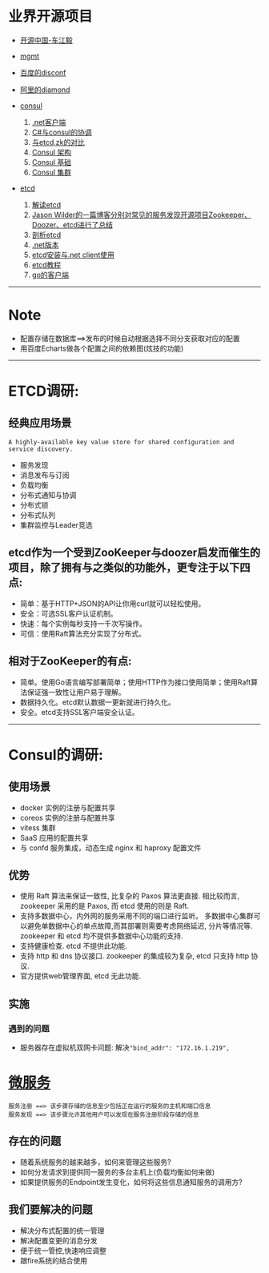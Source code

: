 # 业界开源项目
* [ 开源中国-车江毅](http://git.oschina.net/chejiangyi/Dyd.BaseService.ConfigManager)
* [mgmt](https://github.com/purpleidea/mgmt)
* [百度的disconf](https://github.com/knightliao/disconf)
* [阿里的diamond](http://code.taobao.org/u/chrisredfield/mypro/)
* [consul](https://github.com/hashicorp/consul)
  1. [.net客户端](https://github.com/PlayFab/consuldotnet/)
  2. [C#与consul的协调](http://www.cnblogs.com/shanyou/p/4714838.html)
  3. [与etcd,zk的对比](http://dockone.io/article/667)
  4. [Consul 架构](http://devopsh.com/726.html)
  5. [Consul 基础](http://soft.dog/2016/03/18/consul-basic/)
  6. [Consul 集群](http://soft.dog/2016/03/19/consul-cluster/)
  
* [etcd](https://github.com/coreos/etcd)
  1. [解读etcd](http://www.infoq.com/cn/articles/etcd-interpretation-application-scenario-implement-principle)
  2. [Jason Wilder的一篇博客分别对常见的服务发现开源项目Zookeeper、Doozer、etcd进行了总结](http://jasonwilder.com/blog/2014/02/04/service-discovery-in-the-cloud/)
  3. [剖析etcd](http://www.infoq.com/cn/articles/coreos-analyse-etcd)
  4. [.net版本](https://github.com/coreos/etcd/blob/master/Documentation/libraries-and-tools.md)
  5. [etcd安装与.net client使用](http://blog.csdn.net/jiyiqinlovexx/article/details/38781009)
  6. [etcd教程](https://github.com/cloudcube/coreos-manual-chinese/blob/master/distributed-configuration/getting-started-with-etcd/ZH_CN/README.md)
  7. [go的客户端](https://github.com/coreos/etcd/tree/master/client)
---  

# Note  
* 配置存储在数据库==>发布的时候自动根据选择不同分支获取对应的配置
* 用百度Echarts做各个配置之间的依赖图(炫技的功能)

--- 

# ETCD调研:
## 经典应用场景
`A highly-available key value store for shared configuration and service discovery.`
* 服务发现
* 消息发布与订阅
* 负载均衡
* 分布式通知与协调
* 分布式锁
* 分布式队列
* 集群监控与Leader竞选

## etcd作为一个受到ZooKeeper与doozer启发而催生的项目，除了拥有与之类似的功能外，更专注于以下四点:
* 简单：基于HTTP+JSON的API让你用curl就可以轻松使用。
* 安全：可选SSL客户认证机制。
* 快速：每个实例每秒支持一千次写操作。
* 可信：使用Raft算法充分实现了分布式。

## 相对于ZooKeeper的有点:
* 简单。使用Go语言编写部署简单；使用HTTP作为接口使用简单；使用Raft算法保证强一致性让用户易于理解。
* 数据持久化。etcd默认数据一更新就进行持久化。
* 安全。etcd支持SSL客户端安全认证。

---

# Consul的调研:
## 使用场景
* docker 实例的注册与配置共享
* coreos 实例的注册与配置共享
* vitess 集群
* SaaS 应用的配置共享
* 与 confd 服务集成，动态生成 nginx 和 haproxy 配置文件


## 优势
* 使用 Raft 算法来保证一致性, 比复杂的 Paxos 算法更直接. 相比较而言, zookeeper 采用的是 Paxos, 而 etcd 使用的则是 Raft.
* 支持多数据中心，内外网的服务采用不同的端口进行监听。 多数据中心集群可以避免单数据中心的单点故障,而其部署则需要考虑网络延迟, 分片等情况等. zookeeper 和 etcd 均不提供多数据中心功能的支持.
* 支持健康检查. etcd 不提供此功能.
* 支持 http 和 dns 协议接口. zookeeper 的集成较为复杂, etcd 只支持 http 协议.
* 官方提供web管理界面, etcd 无此功能.

## 实施
### 遇到的问题
* 服务器存在虚拟机双网卡问题: 解决`"bind_addr": "172.16.1.219",`



# [微服务](http://blog.leanote.com/post/proyang/%E5%BE%AE%E6%9C%8D%E5%8A%A1%E6%9E%B6%E6%9E%84%E4%B8%AD%E7%9A%84%E6%9C%8D%E5%8A%A1%E5%8F%91%E7%8E%B0)
```
服务注册 ==> 该步骤存储的信息至少包括正在运行的服务的主机和端口信息
服务发现 ==> 该步骤允许其他用户可以发现在服务注册阶段存储的信息
```
## 存在的问题
* 随着系统服务的越来越多，如何来管理这些服务?
* 如何分发请求到提供同一服务的多台主机上(负载均衡如何来做)
* 如果提供服务的Endpoint发生变化，如何将这些信息通知服务的调用方?

## 我们要解决的问题
* 解决分布式配置的统一管理
* 解决配置变更的消息分发
* 便于统一管控,快速响应调整
* 跟fire系统的结合使用
